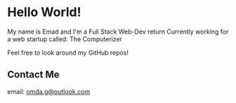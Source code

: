 # Hello World!

My name is Emad and I'm a Full Stack Web-Dev  return
Currently working for a web startup called: The Computerizer

Feel free to look around my GitHub repos!


## Contact Me

email: <omda.g@outlook.com>
